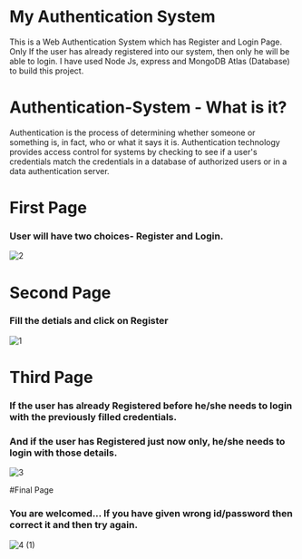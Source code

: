 
# My Authentication System

This is a Web Authentication System which has Register and Login Page. Only If the user has already registered into our system, then only he will be able to login. I have used Node Js, express and MongoDB Atlas (Database) to build this project.
# Authentication-System - What is it?

Authentication is the process of determining whether someone or something is, in fact, who or what it says it is. Authentication technology provides access control for systems by checking to see if a user's credentials match the credentials in a database of authorized users or in a data authentication server.

# First Page 
### User will have two choices- Register and Login. 

![2](https://user-images.githubusercontent.com/64368749/184913030-c212a0d7-77da-4180-9099-1cbe6bbf153d.png)

# Second Page 
### Fill the detials and click on Register
![1](https://user-images.githubusercontent.com/64368749/184913118-82880e9a-039b-43fb-93c9-0e894e7ec50e.png)



# Third Page
### If the user has already Registered before he/she needs to login with the previously filled credentials.
### And if the user has Registered just now only, he/she needs to login with those details.
![3](https://user-images.githubusercontent.com/64368749/184913795-bd0a332f-d4e8-430c-91fa-8f830a8c348b.png)

#Final Page
### You are welcomed... If you have given wrong id/password then correct it and then try again.
![4 (1)](https://user-images.githubusercontent.com/64368749/184915499-5fedce18-70f0-44f2-8fb4-36b5fe2b1ff6.png)
